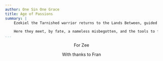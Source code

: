 ```yaml
---
author: One Sin One Grace
title: Age of Passions
summary: |
    Ezekiel the Tarnished warrior returns to the Lands Between, guided by Grace, dreaming of blasphemous fire.

    Here they meet, by fate, a nameless misbegotten, and the tools to force their own destiny in the Flame of Ambition.
...
```


<center>
<p>For Zee</p>
<p>With thanks to Fran</p>
</center>